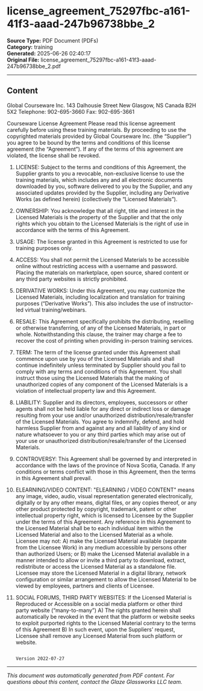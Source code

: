 ﻿# license_agreement_75297fbc-a161-41f3-aaad-247b96738bbe_2

**Source Type:** PDF Document (PDFs)  
**Category:** training  
**Generated:** 2025-06-26 02:40:17  
**Original File:** license_agreement_75297fbc-a161-41f3-aaad-247b96738bbe_2.pdf

---

## Content

Global Courseware Inc.
143 Dalhousie Street
New Glasgow, NS Canada B2H 5X2
Telephone: 902-695-3660
Fax: 902-695-3661




Courseware License Agreement
Please read this license agreement carefully before using these training materials. By proceeding to use
the copyrighted materials provided by Global Courseware Inc. (the “Supplier”) you agree to be bound by
the terms and conditions of this license agreement (the “Agreement”). If any of the terms of this
agreement are violated, the license shall be revoked.

1. LICENSE: Subject to the terms and conditions of this Agreement, the Supplier grants to you a revocable, non-exclusive license
to use the training materials, which includes any and all electronic documents downloaded by you, software delivered to you by
the Supplier, and any associated updates provided by the Supplier, including any Derivative Works (as defined herein)
(collectively the “Licensed Materials”).
2. OWNERSHIP: You acknowledge that all right, title and interest in the Licensed Materials is the property of the Supplier and
that the only rights which you obtain to the Licensed Materials is the right of use in accordance with the terms of this
Agreement.
3. USAGE: The license granted in this Agreement is restricted to use for training purposes only.
4. ACCESS: You shall not permit the Licensed Materials to be accessible online without restricting access with a username and
password. Placing the materials on marketplace, open source, shared content or any third party websites is strictly prohibited.
5. DERIVATIVE WORKS: Under this Agreement, you may customize the Licensed Materials, including localization and translation
for training purposes (“Derivative Works”). This also includes the use of instructor-led virtual training/webinars.
6. RESALE: This Agreement specifically prohibits the distributing, reselling or otherwise transferring, of any of the Licensed
Materials, in part or whole. Notwithstanding this clause, the trainer may charge a fee to recover the cost of printing when
providing in-person training services.
7. TERM: The term of the license granted under this Agreement shall commence upon use by you of the Licensed Materials and
shall continue indefinitely unless terminated by Supplier should you fail to comply with any terms and conditions of this
Agreement. You shall instruct those using the Licensed Materials that the making of unauthorized copies of any component of
the Licensed Materials is a violation of intellectual property law and this Agreement.
8. LIABILITY: Supplier and its directors, employees, successors or other agents shall not be held liable for any direct or indirect
loss or damage resulting from your use and/or unauthorized distribution/resale/transfer of the Licensed Materials. You agree to
indemnify, defend, and hold harmless Supplier from and against any and all liability of any kind or nature whatsoever to you or
any third parties which may arise out of your use or unauthorized distribution/resale/transfer of the Licensed Materials.
9. CONTROVERSY: This Agreement shall be governed by and interpreted in accordance with the laws of the province of Nova
Scotia, Canada. If any conditions or terms conflict with those in this Agreement, then the terms in this Agreement shall prevail.
10. ELEARNING/VIDEO CONTENT: "ELEARNING / VIDEO CONTENT" means any image, video, audio, visual representation
generated electronically, digitally or by any other means, digital files, or any copies thereof, or any other product protected by
copyright, trademark, patent or other intellectual property right, which is licensed to Licensee by the Supplier under the terms
of this Agreement. Any reference in this Agreement to the Licensed Material shall be to each individual item within the
Licensed Material and also to the Licensed Material as a whole. Licensee may not: A) make the Licensed Material available
(separate from the Licensee Work) in any medium accessible by persons other than authorized Users; or B) make the Licensed
Material available in a manner intended to allow or invite a third party to download, extract, redistribute or access the Licensed
Material as a standalone file. Licensee may store the Licensed Material in a digital library, network configuration or similar
arrangement to allow the Licensed Material to be viewed by employees, partners and clients of Licensee.
11. SOCIAL FORUMS, THIRD PARTY WEBSITES: If the Licensed Material is Reproduced or Accessible on a social media platform
or other third party website (“many-to-many”)
A) The rights granted herein shall automatically be revoked in the event that the platform or website seeks to exploit purported
rights to the Licensed Material contrary to the terms of this Agreement
B) In such event, upon the Suppliers’ request, Licensee shall remove any Licensed Material from such platform or website.




                                                                                                                Version 2022-07-27

---

*This document was automatically generated from PDF content. For questions about this content, contact the Glaze Glassworks LLC team.*
